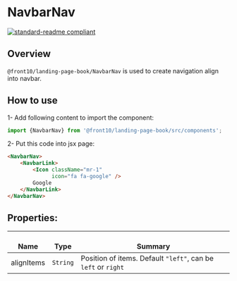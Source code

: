 # NavbarNav

[![standard-readme compliant](https://img.shields.io/badge/standard--readme-OK-green.svg?style=flat-square)](https://github.com/RichardLitt/standard-readme)

## Overview
`@front10/landing-page-book/NavbarNav` is used to create navigation align into navbar.

## How to use
1- Add following content to import the component:
```js
import {NavbarNav} from '@front10/landing-page-book/src/components';
```

2- Put this code into jsx page:
```html
<NavbarNav>
    <NavbarLink>
        <Icon className="mr-1"
              icon="fa fa-google" />
        Google
    </NavbarLink>
</NavbarNav>
```

## Properties:

| </br>Name   | </br>Type | </br>Summary                                                                                 | 
| ------------| - | ------------------------------------------------------------------------------------------------------ |
| alignItems      | `String` | Position of items. Default `"left"`, can be `left` or `right` |
